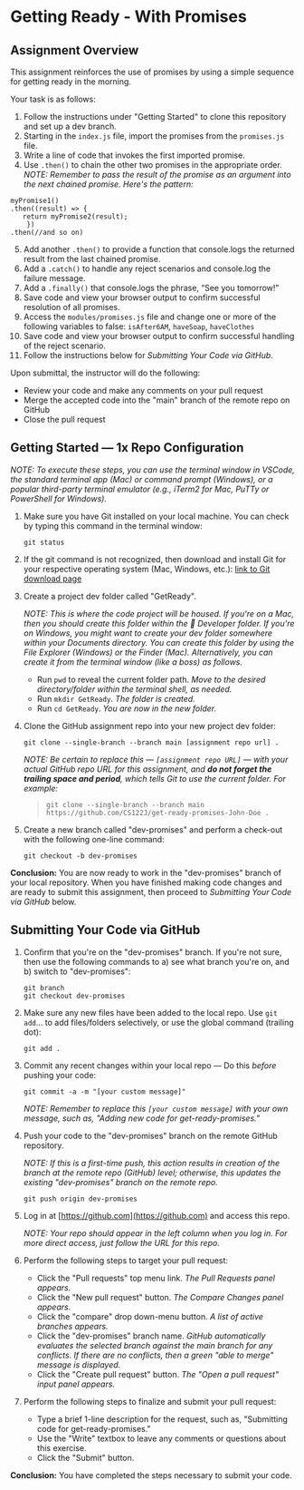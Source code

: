# Getting Ready - With Promises

## Assignment Overview
This assignment reinforces the use of promises by using a simple sequence for getting ready in the morning. 

Your task is as follows: 
1. Follow the instructions under "Getting Started" to clone this repository and set up a dev branch.
2. Starting in the `index.js` file, import the promises from the `promises.js` file. 
3. Write a line of code that invokes the first imported promise.
4. Use `.then()` to chain the other two promises in the appropriate order. 
_NOTE: Remember to pass the result of the promise as an argument into the next chained promise. Here's the pattern:_
```
myPromise1()
.then((result) => {
   return myPromise2(result);
	})
.then(//and so on)
```
5. Add another `.then()` to provide a function that console.logs the returned result from the last chained promise.
6. Add a `.catch()` to handle any reject scenarios and console.log the failure message.
7. Add a `.finally()` that console.logs the phrase, “See you tomorrow!”
8. Save code and view your browser output to confirm successful resolution of all promises. 
9. Access the `modules/promises.js` file and change one or more of the following variables to false: `isAfter6AM`, `haveSoap`, `haveClothes`
10. Save code and view your browser output to confirm successful handling of the reject scenario. 
11. Follow the instructions below for _Submitting Your Code via GitHub_.

Upon submittal, the instructor will do the following: 
- Review your code and make any comments on your pull request
- Merge the accepted code into the "main" branch of the remote repo on GitHub
- Close the pull request 

## Getting Started — 1x Repo Configuration

   *NOTE: To execute these steps, you can use the terminal window in VSCode, the standard terminal app (Mac) or command prompt (Windows), or a popular third-party terminal emulator (e.g., iTerm2 for Mac, PuTTy or PowerShell for Windows).*

1. Make sure you have Git installed on your local machine. You can check by typing this command in the terminal window:
    ```
    git status
    ```
2. If the git command is not recognized, then download and install Git for your respective operating system (Mac, Windows, etc.):
    [link to Git download page](https://git-scm.com/downloads)

3. Create a project dev folder called "GetReady".

    *NOTE: This is where the code project will be housed. If you're on a Mac, then you should create this folder within the 🔨 Developer folder. If you're on Windows, you might want to create your dev folder somewhere within your Documents directory. You can create this folder by using the File Explorer (Windows) or the Finder (Mac). Alternatively, you can create it from the terminal window (like a boss) as follows.*  
    - Run `pwd` to reveal the current folder path. *Move to the desired directory/folder within the terminal shell, as needed.* 
    - Run `mkdir GetReady`. *The folder is created.*
    - Run `cd GetReady`. *You are now in the new folder.* 

4. Clone the GitHub assignment repo into your new project dev folder:
    ```
    git clone --single-branch --branch main [assignment repo url] .
    ```
    *NOTE: Be certain to replace this — `[assignment repo URL]` — with your actual GitHub repo URL for this assignment, and **do not forget the trailing space and period**, which tells Git to use the current folder. For example:* 
    > `git clone --single-branch --branch main https://github.com/CS122J/get-ready-promises-John-Doe .`

5. Create a new branch called "dev-promises" and perform a check-out with the following one-line command:
    ```
    git checkout -b dev-promises
    ```
**Conclusion:** You are now ready to work in the "dev-promises" branch of your local repository. When you have finished making code changes and are ready to submit this assignment, then proceed to *Submitting Your Code via GitHub* below.

## Submitting Your Code via GitHub

1. Confirm that you're on the "dev-promises" branch. If you're not sure, then use the following commands to a) see what branch you're on, and b) switch to "dev-promises": 
    ```
    git branch
    git checkout dev-promises
    ```
2. Make sure any new files have been added to the local repo. Use `git add`... to add files/folders selectively, or use the global command (trailing dot):
   ```
   git add .
   ```
3. Commit any recent changes within your local repo — Do this *before* pushing your code:
   ```
   git commit -a -m "[your custom message]"
   ```
    *NOTE: Remember to replace this `[your custom message]` with your own message, such as, "Adding new code for get-ready-promises."*

4. Push your code to the "dev-promises" branch on the remote GitHub repository.

    *NOTE: If this is a first-time push, this action results in creation of the branch at the remote repo (GitHub) level; otherwise, this updates the existing "dev-promises" branch on the remote repo.*
    ```
    git push origin dev-promises
    ```
5. Log in at [https://github.com](https://github.com) and access this repo. 

    *NOTE: Your repo should appear in the left column when you log in. For more direct access, just follow the URL for this repo.* 
    
6. Perform the following steps to target your pull request: 
    - Click the "Pull requests" top menu link. *The Pull Requests panel appears.* 
    - Click the "New pull request" button. *The Compare Changes panel appears.*
    - Click the "compare" drop down-menu button. *A list of active branches appears.*
    - Click the "dev-promises" branch name. *GitHub automatically evaluates the selected branch against the main branch for any conflicts. If there are no conflicts, then a green "able to merge" message is displayed.*
    - Click the "Create pull request" button. *The "Open a pull request" input panel appears.*
7. Perform the following steps to finalize and submit your pull request:
    - Type a brief 1-line description for the request, such as, "Submitting code for get-ready-promises."
    - Use the "Write" textbox to leave any comments or questions about this exercise.
    - Click the "Submit" button.

**Conclusion:** You have completed the steps necessary to submit your code. 


